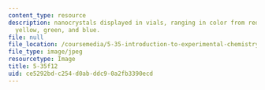 ```yaml
---
content_type: resource
description: nanocrystals displayed in vials, ranging in color from red to orange,
  yellow, green, and blue.
file: null
file_location: /coursemedia/5-35-introduction-to-experimental-chemistry-fall-2012/ce5292bdc254d0abddc90a2fb3390ecd_5-35f12.jpg
file_type: image/jpeg
resourcetype: Image
title: 5-35f12
uid: ce5292bd-c254-d0ab-ddc9-0a2fb3390ecd
---
```

